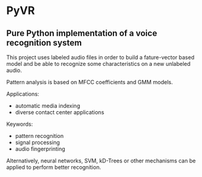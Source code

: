 PyVR
====

Pure Python implementation of a voice recognition system
--------------------------------------------------------

This project uses labeled audio files in order to build a fature-vector based model and be able to recognize some characteristics on a new unlabeled audio. 

Pattern analysis is based on MFCC coefficients and GMM models.

Applications:

  - automatic media indexing
  - diverse contact center applications


Keywords:
  - pattern recognition
  - signal processing
  - audio fingerprinting


Alternatively, neural networks, SVM, kD-Trees or other mechanisms can be applied to perform better recognition.


